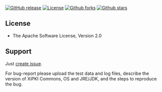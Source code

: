 [![GitHub release](https://img.shields.io/github/release/xipki/commons.svg)](https://github.com/xipki/commons/releases)
[![License](https://img.shields.io/badge/license-Apache%202-4EB1BA.svg)](https://www.apache.org/licenses/LICENSE-2.0.html)
[![Github forks](https://img.shields.io/github/forks/xipki/commons.svg)](https://github.com/xipki/commons/network)
[![Github stars](https://img.shields.io/github/stars/xipki/commons.svg)](https://github.com/xipki/commons/stargazers)


## License
* The Apache Software License, Version 2.0

## Support
Just [create issue](https://github.com/xipki/commons/issues).

For bug-report please upload the test data and log files, describe the version of XiPKI Commons, OS and
JRE/JDK, and the steps to reproduce the bug.


